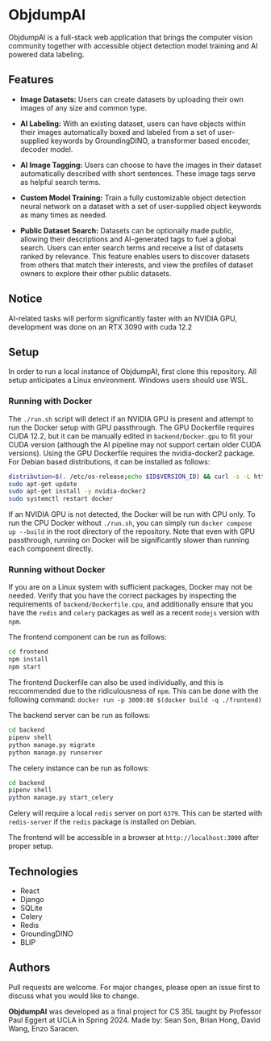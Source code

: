 # ObjdumpAI

ObjdumpAI is a full-stack web application that brings the computer vision community together with accessible object detection model training and AI powered data labeling.

## Features

- __Image Datasets:__ Users can create datasets by uploading their own images of any size and common type.

- __AI Labeling:__ With an existing dataset, users can have objects within their images automatically boxed and labeled from a set of user-supplied keywords by GroundingDINO, a transformer based encoder, decoder model.

- __AI Image Tagging:__ Users can choose to have the images in their dataset automatically described with short sentences. These image tags serve as helpful search terms.

- __Custom Model Training:__ Train a fully customizable object detection neural network on a dataset with a set of user-supplied object keywords as many times as needed.

- __Public Dataset Search:__ Datasets can be optionally made public, allowing their descriptions and AI-generated tags to fuel a global search. Users can enter search terms and receive a list of datasets ranked by relevance. This feature enables users to discover datasets from others that match their interests, and view the profiles of dataset owners to explore their other public datasets.

## Notice

AI-related tasks will perform significantly faster with an NVIDIA GPU, development was done on an RTX 3090 with cuda 12.2

## Setup

In order to run a local instance of ObjdumpAI, first clone this repository.
All setup anticipates a Linux environment. Windows users should use WSL.

### Running with Docker
The `./run.sh` script will detect if an NVIDIA GPU is present and attempt to run the Docker setup
with GPU passthrough. The GPU Dockerfile requires CUDA 12.2, but it can be manually edited in
`backend/Docker.gpu` to fit your CUDA version (although the AI pipeline may not support certain older CUDA versions).
Using the GPU Dockerfile requires the nvidia-docker2 package.
For Debian based distributions, it can be installed as follows:
```bash
distribution=$(. /etc/os-release;echo $ID$VERSION_ID) && curl -s -L https://nvidia.github.io/libnvidia-container/gpgkey | sudo apt-key add - && curl -s -L https://nvidia.github.io/libnvidia-container/$distribution/libnvidia-container.list | sudo tee /etc/apt/sources.list.d/nvidia-container-toolkit.list
sudo apt-get update
sudo apt-get install -y nvidia-docker2
sudo systemctl restart docker
```
If an NVIDIA GPU is not detected, the Docker will be run with CPU only.
To run the CPU Docker without `./run.sh`, you can simply run `docker compose up --build` in the root directory of the repository.
Note that even with GPU passthrough, running on Docker will be significantly slower than running each component directly.

### Running without Docker
If you are on a Linux system with sufficient packages, Docker may not be needed.
Verify that you have the correct packages by inspecting the requirements of `backend/Dockerfile.cpu`,
and additionally ensure that you have the `redis` and `celery` packages as well as a recent `nodejs` version with `npm`.

The frontend component can be run as follows:
```bash
cd frontend
npm install
npm start
```
The frontend Dockerfile can also be used individually, and this is reccommended
due to the ridiculousness of `npm`. This can be done with the following command:
`docker run -p 3000:80 $(docker build -q ./frontend)`

The backend server can be run as follows:
```bash
cd backend
pipenv shell
python manage.py migrate
python manage.py runserver
```

The celery instance can be run as follows:
```bash
cd backend
pipenv shell
python manage.py start_celery
```

Celery will require a local `redis` server on port `6379`.
This can be started with `redis-server` if the `redis` package is installed on Debian.

The frontend will be accessible in a browser at `http://localhost:3000` after proper setup.

## Technologies
- React
- Django
- SQLite
- Celery
- Redis
- GroundingDINO
- BLIP

## Authors

Pull requests are welcome. For major changes, please open an issue first
to discuss what you would like to change.

__ObjdumpAI__ was developed as a final project for CS 35L taught by Professor Paul Eggert at UCLA in Spring 2024. Made by: Sean Son, Brian Hong, David Wang, Enzo Saracen.

